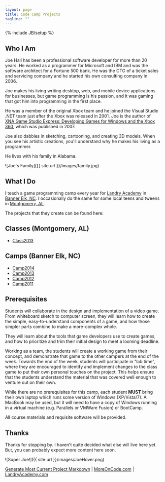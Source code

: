 ```yaml
---
layout: page
title: Code Camp Projects
tagline: ""
---
```

{% include JB/setup %}

## Who I Am

Joe Hall has been a professional software developer for more than 20 years. 
He worked as a programmer for Microsoft and IBM and was the software architect 
for a Fortune 500 bank. He was the CTO of a ticket sales and servicing company 
and he started his own consulting company in 2006.

Joe makes his living writing desktop, web, and mobile device applications for 
businesses, but game programming is his passion, and it was gaming that got 
him into programming in the first place. 

He was a member of the original Xbox team and he joined the Visual Studio 
.NET team just after the Xbox was released in 2001. Joe is the author of 
[XNA Game Studio Express: Developing Games for Windows and the Xbox 360](http://www.amazon.com/XNA-Game-Studio-Express-Developing/dp/1598633686/ref=as_li_tf_mfw?&linkCode=wey&tag=coll06-20), 
which was published in 2007. 

Joe also dabbles in sketching, cartooning, and creating 3D models. When you see 
his artistic creations, you'll understand why he makes his living as a programmer. 

He lives with his family in Alabama.

![Joe's Family]({{ site.url }}/images/family.jpg)

## What I Do

I teach a game programming camp every year for [Landry Academy](http://landryacademy.com/) in [Banner Elk, NC](https://www.google.com/maps/place/Banner+Elk,+NC+28604/@36.1567804,-81.872516,15z/data=!3m1!4b1!4m2!3m1!1s0x88508d56395ba3f1:0x4d2442b0fcfa987a). 
I occasionally do the same for some local teens and tweens in [Montgomery, AL](https://www.google.com/maps/place/Montgomery,+AL/@32.343799,-86.2460375,12z/data=!3m1!4b1!4m2!3m1!1s0x888e8194b0d481f9:0x8e1b511d354285ff).

The projects that they create can be found here:

## Classes (Montgomery, AL)

- [Class2013](http://camps.moreoncode.com/Class2013/)

## Camps (Banner Elk, NC)

- [Camp2014](http://camps.moreoncode.com/Camp2014/)
- [Camp2013](http://camps.moreoncode.com/Camp2013/)
- [Camp2012](http://camps.moreoncode.com/Camp2012/)
- [Camp2011](http://camps.moreoncode.com/Camp2011/)

## Prerequisites

Students will collaborate in the design and implementation of a video game. 
From whiteboard sketch to computer screen, they will learn how to create the 
simple, easy-to-understand components of a game, and how those simpler parts 
combine to make a more-complex whole. 

They will learn about the tools that game developers use to create games, and 
how to prioritize and trim their initial design to meet a looming deadline. 

Working as a team, the students will create a working game from their concept, 
and demonstrate that game to the other campers at the end of the week. Towards 
the end of the week, students will participate in "lab time", where they are 
encouraged to identify and implement changes to the class game to put their 
own personal touches on the project. This helps ensure that the students 
understand the material that was covered well enough to venture out on their 
own. 

While there are no prerequisites for this camp, each student **MUST** bring 
their own laptop which runs some version of Windows (XP/Vista/7). A MacBook 
may be used, but it will need to have a copy of Windows running in a virtual 
machine (e.g. Parallels or VMWare Fusion) or BootCamp. 

All course materials and requisite software will be provided.

## Thanks

Thanks for stopping by. I haven't quite decided what else will live here yet. But, you can probably expect more content here soon.

![Super Joe!]({{ site.url }}/images/JoeHover.png)

[Generate Most Current Project Markdown](ProjectListMarkdown.html) &#124; [MoreOnCode.com](http://www.moreoncode.com/) &#124; [LandryAcademy.com](http://landryacademy.com/)